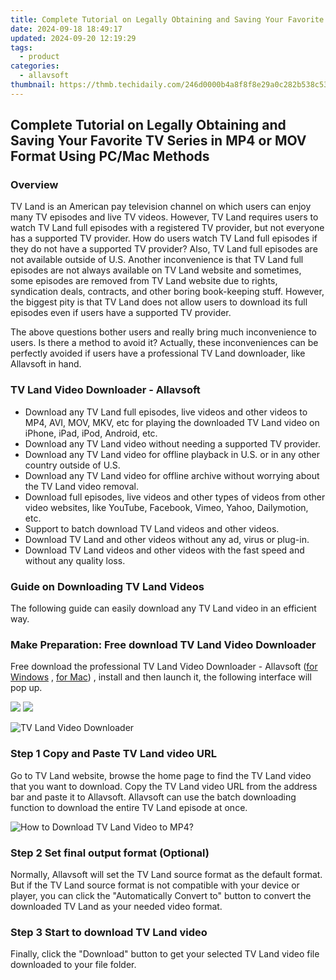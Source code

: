 ```yaml
---
title: Complete Tutorial on Legally Obtaining and Saving Your Favorite TV Series in MP4 or MOV Format Using PC/Mac Methods
date: 2024-09-18 18:49:17
updated: 2024-09-20 12:19:29
tags:
  - product
categories:
  - allavsoft
thumbnail: https://thmb.techidaily.com/246d0000b4a8f8f8e29a0c282b538c53c7dcabe9e936ddda4c95b0a712854944.jpg
---
```


## Complete Tutorial on Legally Obtaining and Saving Your Favorite TV Series in MP4 or MOV Format Using PC/Mac Methods

### Overview

TV Land is an American pay television channel on which users can enjoy many TV episodes and live TV videos. However, TV Land requires users to watch TV Land full episodes with a registered TV provider, but not everyone has a supported TV provider. How do users watch TV Land full episodes if they do not have a supported TV provider? Also, TV Land full episodes are not available outside of U.S. Another inconvenience is that TV Land full episodes are not always available on TV Land website and sometimes, some episodes are removed from TV Land website due to rights, syndication deals, contracts, and other boring book-keeping stuff. However, the biggest pity is that TV Land does not allow users to download its full episodes even if users have a supported TV provider.

The above questions bother users and really bring much inconvenience to users. Is there a method to avoid it? Actually, these inconveniences can be perfectly avoided if users have a professional TV Land downloader, like Allavsoft in hand.

### TV Land Video Downloader - Allavsoft

* Download any TV Land full episodes, live videos and other videos to MP4, AVI, MOV, MKV, etc for playing the downloaded TV Land video on iPhone, iPad, iPod, Android, etc.
* Download any TV Land video without needing a supported TV provider.
* Download any TV Land video for offline playback in U.S. or in any other country outside of U.S.
* Download any TV Land video for offline archive without worrying about the TV Land video removal.
* Download full episodes, live videos and other types of videos from other video websites, like YouTube, Facebook, Vimeo, Yahoo, Dailymotion, etc.
* Support to batch download TV Land videos and other videos.
* Download TV Land and other videos without any ad, virus or plug-in.
* Download TV Land videos and other videos with the fast speed and without any quality loss.

### Guide on Downloading TV Land Videos

The following guide can easily download any TV Land video in an efficient way.

### Make Preparation: Free download TV Land Video Downloader

Free download the professional TV Land Video Downloader - Allavsoft ([for Windows](https://tools.techidaily.com/allavsoft/products/) , [for Mac](https://tools.techidaily.com/allavsoft/products/)) , install and then launch it, the following interface will pop up.

[![](https://www.allavsoft.com/how-to/../images/how-to/free-download-win.jpg)](https://tools.techidaily.com/allavsoft/products/) [![](https://www.allavsoft.com/how-to/../images/how-to/free-download-mac.jpg)](https://tools.techidaily.com/allavsoft/products/)

![TV Land Video Downloader](https://www.allavsoft.com/how-to/../images/allavsoft/screen-shot-600.jpg)

### Step 1 Copy and Paste TV Land video URL

Go to TV Land website, browse the home page to find the TV Land video that you want to download. Copy the TV Land video URL from the address bar and paste it to Allavsoft. Allavsoft can use the batch downloading function to download the entire TV Land episode at once.

![How to Download TV Land Video to MP4?](https://www.allavsoft.com/how-to/../images/how-to/download-rtmp-video/download-rtmp-video.jpg)

### Step 2 Set final output format (Optional)

Normally, Allavsoft will set the TV Land source format as the default format. But if the TV Land source format is not compatible with your device or player, you can click the "Automatically Convert to" button to convert the downloaded TV Land as your needed video format.

### Step 3 Start to download TV Land video

Finally, click the "Download" button to get your selected TV Land video file downloaded to your file folder.

<ins class="adsbygoogle"
     style="display:block"
     data-ad-format="autorelaxed"
     data-ad-client="ca-pub-7571918770474297"
     data-ad-slot="1223367746"></ins>



<ins class="adsbygoogle"
     style="display:block"
     data-ad-client="ca-pub-7571918770474297"
     data-ad-slot="8358498916"
     data-ad-format="auto"
     data-full-width-responsive="true"></ins>
